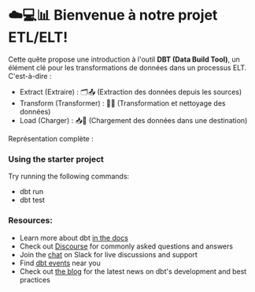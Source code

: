 # ☁️💻📊 Bienvenue à notre projet ETL/ELT!
Cette quête propose une introduction à l'outil **DBT (Data Build Tool)**, un élément clé pour les transformations de données dans un processus ELT.
C'est-à-dire :
- Extract (Extraire) : 🗂️📤 (Extraction des données depuis les sources)
- Transform (Transformer) : 🔄🧩 (Transformation et nettoyage des données)
- Load (Charger) : 📥💾 (Chargement des données dans une destination)




Représentation complète :
### Using the starter project

Try running the following commands:
- dbt run
- dbt test


### Resources:
- Learn more about dbt [in the docs](https://docs.getdbt.com/docs/introduction)
- Check out [Discourse](https://discourse.getdbt.com/) for commonly asked questions and answers
- Join the [chat](https://community.getdbt.com/) on Slack for live discussions and support
- Find [dbt events](https://events.getdbt.com) near you
- Check out [the blog](https://blog.getdbt.com/) for the latest news on dbt's development and best practices
